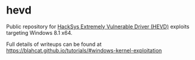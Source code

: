 # hevd

Public repository
for
[HackSys Extremely Vulnerable Driver (HEVD)](https://github.com/hacksysteam/HackSysExtremeVulnerableDriver) exploits
targeting
Windows 8.1 x64.

Full details of writeups can be found at https://blahcat.github.io/tutorials/#windows-kernel-exploitation
